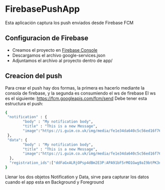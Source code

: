 # FirebasePushApp
Esta aplicación captura los push enviados desde Firebase FCM
## Configuracion de Firebase
- Creamos el proyecto en [Firebase Console](https://console.firebase.google.com/)
- Descargamos el archivo google-services.json
- Adjuntamos el archivo al proyecto dentro de app/

## Creacion del push
Para crear el push hay dos formas, la primera es hacerlo mediante la consola de firebase, y la segunda es consumiendo el ws de firebase 
El ws es el siguiente: https://fcm.googleapis.com/fcm/send
Debe tener esta estructura el push:
```bash
{ 
 "notification" : {
        "body" : "My notification body", 
        "title" : "This is a new Message",
        "image":"https://i.guim.co.uk/img/media/fe1e34da640c5c56ed16f76ce6f994fa9343d09d/0_174_3408_2046/master/3408.jpg?width=1200&height=900&quality=85&auto=format&fit=crop&s=0d3f33fb6aa6e0154b7713a00454c83d"
 },
 "data": {
        "body" : "My notification body", 
        "title" : "This is a new Message",
        "image":"https://i.guim.co.uk/img/media/fe1e34da640c5c56ed16f76ce6f994fa9343d09d/0_174_3408_2046/master/3408.jpg?width=1200&height=900&quality=85&auto=format&fit=crop&s=0d3f33fb6aa6e0154b7713a00454c83d"
  },
  "registration_ids":["ddFaGxALRjOPsp4dBm2E3P:APA91bF5rMO1Gwg9aI9btPK3notiUSuO7O93VkMdMUqwDCmXrwXY5oJRfNLeiWLH4mEM6mR2tomjIUeuXZ_UGKQUxPAZVz7gW5ifWpSzcNCkdt6rNIoKifIE12xf9lejLnFXLyAUyDJB"]
}
```

Llenar los dos objetos Notification y Data, sirve para capturar los datos cuando el app esta en Background y Foreground




